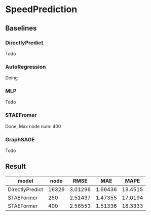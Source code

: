 # SpeedPrediction


## Baselines

### DirectlyPredict

Todo

### AutoRegression
Doing

### MLP
Todo

### STAEFromer
Done, Max node num: 400

### GraphSAGE
Todo

## Result

| model           | node  | RMSE    | MAE     | MAPE    |
| --------------- | ----- | ------- | ------- | ------- |
| DirectlyPredict | 16326 | 3.01296 | 1.66436 | 19.4515 |
| STAEFormer      | 250   | 2.51437 | 1.47355 | 17.0194 |
| STAEFormer      | 400   | 2.56553 | 1.51336 | 18.3333 |